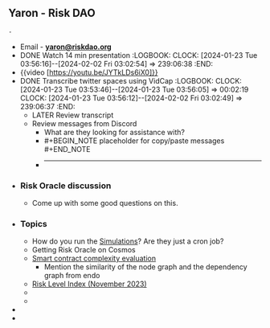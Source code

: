 ## Yaron - Risk DAO
	-
- Email - **yaron@riskdao.org**
- DONE Watch 14 min presentation
  :LOGBOOK:
  CLOCK: [2024-01-23 Tue 03:56:16]--[2024-02-02 Fri 03:02:54] =>  239:06:38
  :END:
- {{video [https://youtu.be/JYTkLDs6iX0]}}
- DONE Transcribe twitter spaces using VidCap
  :LOGBOOK:
  CLOCK: [2024-01-23 Tue 03:53:46]--[2024-01-23 Tue 03:56:05] =>  00:02:19
  CLOCK: [2024-01-23 Tue 03:56:12]--[2024-02-02 Fri 03:02:49] =>  239:06:37
  :END:
	- LATER Review transcript
	- Review messages from Discord
		- What are they looking for assistance with?
		- #+BEGIN_NOTE
		  placeholder for copy/paste messages
		  #+END_NOTE
		- _____________________________
- ### Risk Oracle discussion
	- Come up with some good questions on this.
- ### Topics
	- How do you run the [Simulations](https://github.com/Risk-DAO/simulation-results/blob/main/bad-debt/latest/subjobavalanche_MIM_USDC%2BAVAX%20JLP.json)? Are they just a cron  job?
	- Getting Risk Oracle on Cosmos
	- [Smart contract complexity evaluation](https://medium.com/risk-dao/a-complexity-measure-for-smart-contracts-13fa5aed5572)
		- Mention the similarity of the node graph and the dependency graph from endo
	- [Risk Level Index (November 2023)](https://medium.com/risk-dao/announcing-the-risk-level-index-ca5dcef95303)
	-
	-
-
-